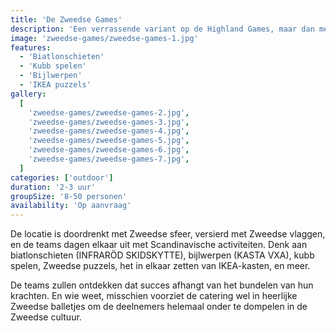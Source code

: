 ```yaml
---
title: 'De Zweedse Games'
description: 'Een verrassende variant op de Highland Games, maar dan met een Zweedse twist.'
image: 'zweedse-games/zweedse-games-1.jpg'
features:
  - 'Biatlonschieten'
  - 'Kubb spelen'
  - 'Bijlwerpen'
  - 'IKEA puzzels'
gallery:
  [
    'zweedse-games/zweedse-games-2.jpg',
    'zweedse-games/zweedse-games-3.jpg',
    'zweedse-games/zweedse-games-4.jpg',
    'zweedse-games/zweedse-games-5.jpg',
    'zweedse-games/zweedse-games-6.jpg',
    'zweedse-games/zweedse-games-7.jpg',
  ]
categories: ['outdoor']
duration: '2-3 uur'
groupSize: '8-50 personen'
availability: 'Op aanvraag'
---
```


De locatie is doordrenkt met Zweedse sfeer, versierd met Zweedse vlaggen, en de teams dagen elkaar uit met Scandinavische activiteiten. Denk aan biatlonschieten (INFRARÖD SKIDSKYTTE), bijlwerpen (KASTA VXA), kubb spelen, Zweedse puzzels, het in elkaar zetten van IKEA-kasten, en meer.

De teams zullen ontdekken dat succes afhangt van het bundelen van hun krachten. En wie weet, misschien voorziet de catering wel in heerlijke Zweedse balletjes om de deelnemers helemaal onder te dompelen in de Zweedse cultuur.
